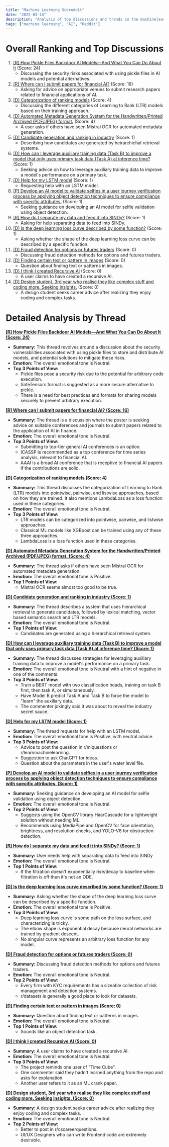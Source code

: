 ```yaml
---
title: "Machine Learning Subreddit"
date: "2025-03-14"
description: "Analysis of top discussions and trends in the machinelearning subreddit"
tags: ["machine learning", "AI", "Reddit"]
---
```


# Overall Ranking and Top Discussions
1.  [[R] How Pickle Files Backdoor AI Models—And What You Can Do About It](https://www.reddit.com/r/MachineLearning/comments/1jb4vbn/r_how_pickle_files_backdoor_ai_modelsand_what_you/) (Score: 24)
    *   Discussing the security risks associated with using pickle files in AI models and potential alternatives.
2.  [[R] Where can I submit papers for financial AI?](https://www.reddit.com/r/MachineLearning/comments/1jazrew/r_where_can_i_submit_papers_for_financial_ai/) (Score: 16)
    *   Asking for advice on appropriate venues to submit research papers related to financial applications of AI.
3.  [[D] Categorization of ranking models](https://www.reddit.com/r/MachineLearning/comments/1jambmr/d_categorization_of_ranking_models/) (Score: 4)
    *   Discussing the different categories of Learning to Rank (LTR) models based on their training approach.
4.  [[D] Automated Metadata Generation System for the Handwritten/Printed Archived (PDF/JPEG) format.](https://www.reddit.com/r/MachineLearning/comments/1jayg0j/d_automated_metadata_generation_system_for_the/) (Score: 4)
    *   A user asks if others have seen Mistral OCR for automated metadata generation.
5.  [[D] Candidate generation and ranking in industry](https://www.reddit.com/r/MachineLearning/comments/1jalxcb/d_candidate_generation_and_ranking_in_industry/) (Score: 1)
    *   Describing how candidates are generated by heirarchichal retrieval systems.
6.  [[D] How can I leverage auxiliary training data (Task B) to improve a model that only uses primary task data (Task A) at inference time?](https://www.reddit.com/r/MachineLearning/comments/1jamq8q/d_how_can_i_leverage_auxiliary_training_data_task/) (Score: 1)
    *   Seeking advice on how to leverage auxiliary training data to improve a model's performance on a primary task.
7.  [[D] Help for my LSTM model](https://www.reddit.com/r/MachineLearning/comments/1jb34g0/d_help_for_my_lstm_model/) (Score: 1)
    *   Requesting help with an LSTM model.
8.  [[P] Develop an AI model to validate selfies in a user journey verification process by applying object detection techniques to ensure compliance with specific attributes.](https://www.reddit.com/r/MachineLearning/comments/1jb42oo/p_develop_an_ai_model_to_validate_selfies_in_a/) (Score: 1)
    *   Seeking guidance on developing an AI model for selfie validation using object detection.
9.  [[R] How do I separate my data and feed it into SINDy?](https://www.reddit.com/r/MachineLearning/comments/1jb6s1c/r_how_do_i_separate_my_data_and_feed_it_into_sindy/) (Score: 1)
    *   Asking for help separating data to feed into SINDy.
10. [[D] Is the deep learning loss curve described by some function?](https://www.reddit.com/r/MachineLearning/comments/1jb8n3u/d_is_the_deep_learning_loss_curve_described_by/) (Score: 1)
    *   Asking whether the shape of the deep learning loss curve can be described by a specific function.
11. [[D] Fraud detection for options or futures traders](https://www.reddit.com/r/MachineLearning/comments/1jaoc3d/d_fraud_detection_for_options_or_futures_traders/) (Score: 0)
    *   Discussing fraud detection methods for options and futures traders.
12. [[D] Finding certain text or pattern in images](https://www.reddit.com/r/MachineLearning/comments/1java4q/d_finding_certain_text_or_pattern_in_images/) (Score: 0)
    *   Question about finding text or patterns in images.
13. [[D] I think I created Recursive Al](https://www.reddit.com/r/MachineLearning/comments/1jax74w/d_i_think_i_created_recursive_al/) (Score: 0)
    *   A user claims to have created a recursive AI.
14. [[D] Design student, 3rd year who realise they like complex stuff and coding more. Seeking insights.](https://www.reddit.com/r/MachineLearning/comments/1jb6jze/d_design_student_3rd_year_who_realise_they_like/) (Score: 0)
    *   A design student seeks career advice after realizing they enjoy coding and complex tasks.

# Detailed Analysis by Thread
**[[R] How Pickle Files Backdoor AI Models—And What You Can Do About It (Score: 24)](https://www.reddit.com/r/MachineLearning/comments/1jb4vbn/r_how_pickle_files_backdoor_ai_modelsand_what_you/)**
*   **Summary:** This thread revolves around a discussion about the security vulnerabilities associated with using pickle files to store and distribute AI models, and potential solutions to mitigate these risks.
*   **Emotion:** The overall emotional tone is Neutral.
*   **Top 3 Points of View:**
    *   Pickle files pose a security risk due to the potential for arbitrary code execution.
    *   SafeTensors format is suggested as a more secure alternative to pickle.
    *   There is a need for best practices and formats for sharing models securely to prevent arbitrary execution.

**[[R] Where can I submit papers for financial AI? (Score: 16)](https://www.reddit.com/r/MachineLearning/comments/1jazrew/r_where_can_i_submit_papers_for_financial_ai/)**
*   **Summary:** The thread is a discussion where the poster is seeking advice on suitable conferences and journals to submit papers related to the application of AI in finance.
*   **Emotion:** The overall emotional tone is Neutral.
*   **Top 3 Points of View:**
    *   Submitting to top-tier general AI conferences is an option.
    *   ICASSP is recommended as a top conference for time series analysis, relevant to financial AI.
    *   AAAI is a broad AI conference that is receptive to financial AI papers if the contributions are solid.

**[[D] Categorization of ranking models (Score: 4)](https://www.reddit.com/r/MachineLearning/comments/1jambmr/d_categorization_of_ranking_models/)**
*   **Summary:** This thread discusses the categorization of Learning to Rank (LTR) models into pointwise, pairwise, and listwise approaches, based on how they are trained. It also mentions LambdaLoss as a loss function used in these categories.
*   **Emotion:** The overall emotional tone is Neutral.
*   **Top 3 Points of View:**
    *   LTR models can be categorized into pointwise, pairwise, and listwise approaches.
    *   Classical ML models like XGBoost can be trained using any of these three approaches.
    *   LambdaLoss is a loss function used in these categories.

**[[D] Automated Metadata Generation System for the Handwritten/Printed Archived (PDF/JPEG) format. (Score: 4)](https://www.reddit.com/r/MachineLearning/comments/1jayg0j/d_automated_metadata_generation_system_for_the/)**
*   **Summary:** The thread asks if others have seen Mistral OCR for automated metadata generation.
*   **Emotion:** The overall emotional tone is Positive.
*   **Top 1 Points of View:**
    *   Mistral OCR seems almost too good to be true.

**[[D] Candidate generation and ranking in industry (Score: 1)](https://www.reddit.com/r/MachineLearning/comments/1jalxcb/d_candidate_generation_and_ranking_in_industry/)**
*   **Summary:** The thread describes a system that uses hierarchical retrieval to generate candidates, followed by lexical matching, vector based semantic search and LTR models.
*   **Emotion:** The overall emotional tone is Neutral.
*   **Top 1 Points of View:**
    *   Candidates are generated using a hierarchical retrieval system.

**[[D] How can I leverage auxiliary training data (Task B) to improve a model that only uses primary task data (Task A) at inference time? (Score: 1)](https://www.reddit.com/r/MachineLearning/comments/1jamq8q/d_how_can_i_leverage_auxiliary_training_data_task/)**
*   **Summary:** The thread discusses strategies for leveraging auxiliary training data to improve a model's performance on a primary task.
*   **Emotion:** The overall emotional tone is Neutral with a hint of negative in one of the comments.
*   **Top 3 Points of View:**
    *   Train a BERT model with two classification heads, training on task B first, then task A, or simultaneously.
    *   Have Model B predict Task A and Task B to force the model to "learn" the auxiliary data.
    *   The commenter jokingly said it was about to reveal the industry secret sauce.

**[[D] Help for my LSTM model (Score: 1)](https://www.reddit.com/r/MachineLearning/comments/1jb34g0/d_help_for_my_lstm_model/)**
*   **Summary:** The thread requests for help with an LSTM model.
*   **Emotion:** The overall emotional tone is Positive, with neutral advice.
*   **Top 3 Points of View:**
    *   Advice to post the question in r/mlquestions or r/learnmachinelearning.
    *   Suggestion to ask ChatGPT for ideas.
    *   Question about the parameters in the user's water level file.

**[[P] Develop an AI model to validate selfies in a user journey verification process by applying object detection techniques to ensure compliance with specific attributes. (Score: 1)](https://www.reddit.com/r/MachineLearning/comments/1jb42oo/p_develop_an_ai_model_to_validate_selfies_in_a/)**
*   **Summary:** Seeking guidance on developing an AI model for selfie validation using object detection.
*   **Emotion:** The overall emotional tone is Neutral.
*   **Top 2 Points of View:**
    *   Suggests using the OpenCV library HaarCascade for a lightweight solution without needing ML.
    *   Recommends using MediaPipe and OpenCV for face orientation, brightness, and resolution checks, and YOLO-V8 for obstruction detection.

**[[R] How do I separate my data and feed it into SINDy? (Score: 1)](https://www.reddit.com/r/MachineLearning/comments/1jb6s1c/r_how_do_i_separate_my_data_and_feed_it_into_sindy/)**
*   **Summary:** User needs help with separating data to feed into SINDy
*   **Emotion:** The overall emotional tone is Neutral.
*   **Top 1 Points of View:**
    *   If the filtration doesn't exponentially rise/decay to baseline when filtration is off then it's not an ODE.

**[[D] Is the deep learning loss curve described by some function? (Score: 1)](https://www.reddit.com/r/MachineLearning/comments/1jb8n3u/d_is_the_deep_learning_loss_curve_described_by/)**
*   **Summary:** Asking whether the shape of the deep learning loss curve can be described by a specific function.
*   **Emotion:** The overall emotional tone is Positive.
*   **Top 3 Points of View:**
    *   Deep learning loss curve is some path on the loss surface, and characterizing is tricky.
    *   The elbow shape is exponential decay because neural networks are trained by gradient descent.
    *   No singular curve represents an arbitrary loss function for any model.

**[[D] Fraud detection for options or futures traders (Score: 0)](https://www.reddit.com/r/MachineLearning/comments/1jaoc3d/d_fraud_detection_for_options_or_futures_traders/)**
*   **Summary:** Discussing fraud detection methods for options and futures traders.
*   **Emotion:** The overall emotional tone is Neutral.
*   **Top 2 Points of View:**
    *   Every firm with KYC requirements has a sizeable collection of risk management and detection systems.
    *   r/datasets is generally a good place to look for datasets.

**[[D] Finding certain text or pattern in images (Score: 0)](https://www.reddit.com/r/MachineLearning/comments/1java4q/d_finding_certain_text_or_pattern_in_images/)**
*   **Summary:** Question about finding text or patterns in images.
*   **Emotion:** The overall emotional tone is Neutral.
*   **Top 1 Points of View:**
    *   Sounds like an object detection task.

**[[D] I think I created Recursive Al (Score: 0)](https://www.reddit.com/r/MachineLearning/comments/1jax74w/d_i_think_i_created_recursive_al/)**
*   **Summary:** A user claims to have created a recursive AI.
*   **Emotion:** The overall emotional tone is Neutral.
*   **Top 3 Points of View:**
    *   The project reminds one user of "Time Cube".
    *   One commenter said they hadn't learned anything from the repo and asks for explanation.
    *   Another user refers to it as an ML crank paper.

**[[D] Design student, 3rd year who realise they like complex stuff and coding more. Seeking insights. (Score: 0)](https://www.reddit.com/r/MachineLearning/comments/1jb6jze/d_design_student_3rd_year_who_realise_they_like/)**
*   **Summary:** A design student seeks career advice after realizing they enjoy coding and complex tasks.
*   **Emotion:** The overall emotional tone is Neutral.
*   **Top 2 Points of View:**
    *   Better to post in r/cscareerquestions.
    *   UI/UX Designers who can write Frontend code are extremely desirable.
